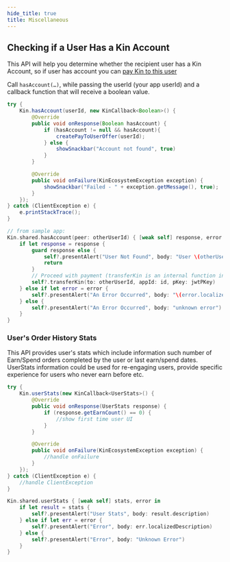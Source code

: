 ```yaml
---
hide_title: true
title: Miscellaneous
---
```


## Checking if a User Has a Kin Account

This API will help you determine whether the recipient user has a Kin Account, so if user has account you can [pay Kin to this user](api/PEER_TO_PEER.md)

Call `hasAccount(…)`, while passing the userId (your app userId) and a callback function that will receive a boolean value.
<!--DOCUSAURUS_CODE_TABS-->
<!--Android-->
```java
try {
    Kin.hasAccount(userId, new KinCallback<Boolean>() {
        @Override
        public void onResponse(Boolean hasAccount) {
            if (hasAccount != null && hasAccount){
                createPayToUserOffer(userId);
            } else {
                showSnackbar("Account not found", true)
            }
        }

        @Override
        public void onFailure(KinEcosystemException exception) {
            showSnackbar("Failed - " + exception.getMessage(), true);
        }
    });
} catch (ClientException e) {
    e.printStackTrace();
}
```
<!--iOS-->
```swift
// from sample app:
Kin.shared.hasAccount(peer: otherUserId) { [weak self] response, error in
    if let response = response {
        guard response else {
            self?.presentAlert("User Not Found", body: "User \(otherUserId) could not be found. Make sure the receiving user has activated kin, and in on the same environment as this user")
            return
        }
        // Proceed with payment (transferKin is an internal function in the sample app)
        self?.transferKin(to: otherUserId, appId: id, pKey: jwtPKey)
    } else if let error = error {
        self?.presentAlert("An Error Occurred", body: "\(error.localizedDescription)")
    } else {
        self?.presentAlert("An Error Occurred", body: "unknown error")
    }
}
```
<!--END_DOCUSAURUS_CODE_TABS-->

### User's Order History Stats ###

This API provides user's stats which include information such number of Earn/Spend orders completed by the user or last earn/spend dates.
UserStats information could be used for re-engaging users, provide specific experience for users who never earn before etc.

<!--DOCUSAURUS_CODE_TABS-->
<!--Android-->
```java
try {
    Kin.userStats(new KinCallback<UserStats>() {
        @Override
        public void onResponse(UserStats response) {
            if (response.getEarnCount() == 0) {
                //show first time user UI
            }
        }

        @Override
        public void onFailure(KinEcosystemException exception) {
            //handle onFailure
        }
    });
} catch (ClientException e) {
    //handle ClientException
}
```
<!--iOS-->
```swift
Kin.shared.userStats { [weak self] stats, error in
    if let result = stats {
        self?.presentAlert("User Stats", body: result.description)
    } else if let err = error {
        self?.presentAlert("Error", body: err.localizedDescription)
    } else {
        self?.presentAlert("Error", body: "Unknown Error")
    }
}
```
<!--END_DOCUSAURUS_CODE_TABS-->

